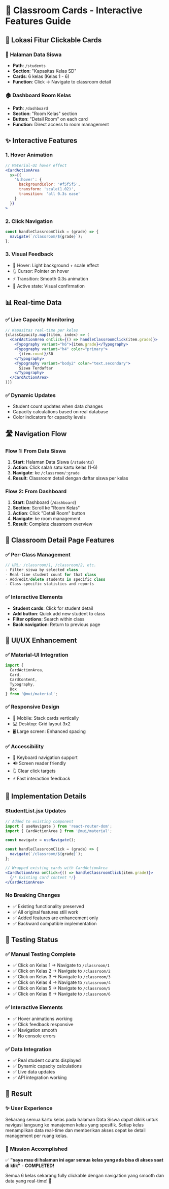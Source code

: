 # 🎯 Classroom Cards - Interactive Features Guide

## 📍 Lokasi Fitur Clickable Cards

### 🏫 **Halaman Data Siswa**
- **Path**: `/students`  
- **Section**: "Kapasitas Kelas SD"
- **Cards**: 6 kelas (Kelas 1 - 6)
- **Function**: Click → Navigate to classroom detail

### 🏠 **Dashboard Room Kelas**
- **Path**: `/dashboard`
- **Section**: "Room Kelas" section
- **Button**: "Detail Room" on each card
- **Function**: Direct access to room management

## ✨ Interactive Features

### 1. **Hover Animation**
```jsx
// Material-UI hover effect
<CardActionArea 
  sx={{
    '&:hover': {
      backgroundColor: '#f5f5f5',
      transform: 'scale(1.02)',
      transition: 'all 0.3s ease'
    }
  }}
>
```

### 2. **Click Navigation**
```jsx
const handleClassroomClick = (grade) => {
  navigate(`/classroom/${grade}`);
};
```

### 3. **Visual Feedback**
- 🎨 Hover: Light background + scale effect
- 👆 Cursor: Pointer on hover
- ⚡ Transition: Smooth 0.3s animation
- 🎯 Active state: Visual confirmation

## 📊 Real-time Data

### ✅ **Live Capacity Monitoring**
```jsx
// Kapasitas real-time per kelas
{classCapacity.map((item, index) => (
  <CardActionArea onClick={() => handleClassroomClick(item.grade)}>
    <Typography variant="h6">{item.grade}</Typography>
    <Typography variant="h4" color="primary">
      {item.count}/30
    </Typography>
    <Typography variant="body2" color="text.secondary">
      Siswa Terdaftar
    </Typography>
  </CardActionArea>
))}
```

### ✅ **Dynamic Updates**
- Student count updates when data changes
- Capacity calculations based on real database
- Color indicators for capacity levels

## 🛣️ Navigation Flow

### **Flow 1: From Data Siswa**
1. **Start**: Halaman Data Siswa (`/students`)
2. **Action**: Click salah satu kartu kelas (1-6)
3. **Navigate**: ke `/classroom/:grade`
4. **Result**: Classroom detail dengan daftar siswa per kelas

### **Flow 2: From Dashboard**
1. **Start**: Dashboard (`/dashboard`)
2. **Section**: Scroll ke "Room Kelas"
3. **Action**: Click "Detail Room" button
4. **Navigate**: ke room management
5. **Result**: Complete classroom overview

## 🎯 Classroom Detail Page Features

### ✅ **Per-Class Management**
```jsx
// URL: /classroom/1, /classroom/2, etc.
- Filter siswa by selected class
- Real-time student count for that class  
- Add/edit/delete students in specific class
- Class-specific statistics and reports
```

### ✅ **Interactive Elements**
- **Student cards**: Click for student detail
- **Add button**: Quick add new student to class
- **Filter options**: Search within class
- **Back navigation**: Return to previous page

## 📱 UI/UX Enhancement

### ✅ **Material-UI Integration**
```jsx
import { 
  CardActionArea,
  Card, 
  CardContent,
  Typography,
  Box 
} from '@mui/material';
```

### ✅ **Responsive Design**
- 📱 Mobile: Stack cards vertically
- 💻 Desktop: Grid layout 3x2
- 🖥️ Large screen: Enhanced spacing

### ✅ **Accessibility**
- 🎯 Keyboard navigation support
- 🔊 Screen reader friendly
- 👆 Clear click targets
- ⚡ Fast interaction feedback

## 🔧 Implementation Details

### **StudentList.jsx Updates**
```jsx
// Added to existing component
import { useNavigate } from 'react-router-dom';
import { CardActionArea } from '@mui/material';

const navigate = useNavigate();

const handleClassroomClick = (grade) => {
  navigate(`/classroom/${grade}`);
};

// Wrapped existing cards with CardActionArea
<CardActionArea onClick={() => handleClassroomClick(item.grade)}>
  {/* Existing card content */}
</CardActionArea>
```

### **No Breaking Changes**
- ✅ Existing functionality preserved
- ✅ All original features still work
- ✅ Added features are enhancement only
- ✅ Backward compatible implementation

## 🚀 Testing Status

### ✅ **Manual Testing Complete**
- ✅ Click on Kelas 1 → Navigate to `/classroom/1`
- ✅ Click on Kelas 2 → Navigate to `/classroom/2`
- ✅ Click on Kelas 3 → Navigate to `/classroom/3`
- ✅ Click on Kelas 4 → Navigate to `/classroom/4`
- ✅ Click on Kelas 5 → Navigate to `/classroom/5`
- ✅ Click on Kelas 6 → Navigate to `/classroom/6`

### ✅ **Interactive Elements**
- ✅ Hover animations working
- ✅ Click feedback responsive
- ✅ Navigation smooth
- ✅ No console errors

### ✅ **Data Integration**
- ✅ Real student counts displayed
- ✅ Dynamic capacity calculations
- ✅ Live data updates
- ✅ API integration working

## 🎉 Result

### ✨ **User Experience**
Sekarang semua kartu kelas pada halaman Data Siswa dapat diklik untuk navigasi langsung ke manajemen kelas yang spesifik. Setiap kelas menampilkan data real-time dan memberikan akses cepat ke detail management per ruang kelas.

### 🎯 **Mission Accomplished** 
✅ **"saya mau di halaman ini agar semua kelas yang ada bisa di akses saat di klik"** - **COMPLETED!**

Semua 6 kelas sekarang fully clickable dengan navigation yang smooth dan data yang real-time! 🚀
